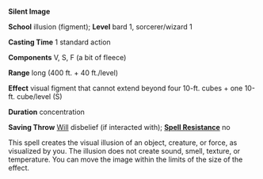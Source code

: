  **Silent Image**

**School** illusion (figment); **Level** bard 1, sorcerer/wizard 1

**Casting Time** 1 standard action

**Components** V, S, F (a bit of fleece)

**Range** long (400 ft. + 40 ft./level)

**Effect** visual figment that cannot extend beyond four 10-ft. cubes + one 10-ft. cube/level (S)

**Duration** concentration

**Saving Throw** [Will](../combat.html#_will) disbelief (if interacted with); **[Spell Resistance](../glossary.html#_spell-resistance)** no

This spell creates the visual illusion of an object, creature, or force, as visualized by you. The illusion does not create sound, smell, texture, or temperature. You can move the image within the limits of the size of the effect.


